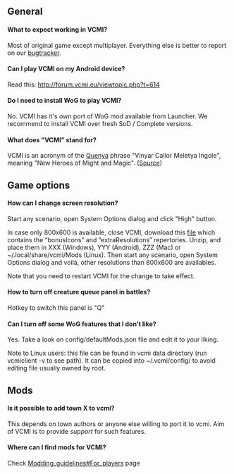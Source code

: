 ## General

#### What to expect working in VCMI?

Most of original game except multiplayer. Everything else is better to
report on our [bugtracker](http://bugs.vcmi.eu).

#### Can I play VCMI on my Android device?

Read this: <http://forum.vcmi.eu/viewtopic.php?t=614>

#### Do I need to install WoG to play VCMI?

No. VCMI has it's own port of WoG mod available from Launcher. We
recommend to install VCMI over fresh SoD / Complete versions.

#### What does "VCMI" stand for?

VCMI is an acronym of the [Quenya](https://en.wikipedia.org/wiki/Quenya)
phrase "Vinyar Callor Meletya Ingole", meaning "New Heroes of Might and
Magic". ([Source](https://forum.vcmi.eu/t/what-vcmi-stands-for/297/4))

## Game options

#### How can I change screen resolution?

Start any scenario, open System Options dialog and click "High" button.

In case only 800x600 is available, close VCMI, download this
[file](https://www.dropbox.com/sh/fwor43x5xrgzx6q/AABpTFqGK7Q9almbyr3hp9jma/mods/vcmi.zip)
which contains the “bonusIcons” and “extraResolutions” repertories.
Unzip, and place them in XXX (Windows), YYY (Android), ZZZ (Mac) or
~/.local/share/vcmi/Mods (Linux). Then start any scenario, open System
Options dialog and voilà, other resolutions than 800x600 are availables.

Note that you need to restart VCMI for the change to take effect.

#### How to turn off creature queue panel in battles?

Hotkey to switch this panel is "Q"

#### Can I turn off some WoG features that I don't like?

Yes. Take a look on config/defaultMods.json file and edit it to your
liking.

Note to Linux users: this file can be found in vcmi data directory (run
vcmiclient -v to see path). It can be copied into ~/.vcmi/config/ to
avoid editing file usually owned by root.

## Mods

#### Is it possible to add town X to vcmi?

This depends on town authors or anyone else willing to port it to vcmi.
Aim of VCMI is to provide *support* for such features.

#### Where can I find mods for VCMI?

Check
[Modding_guidelines#For_players](Modding_guidelines#For_players "wikilink")
page